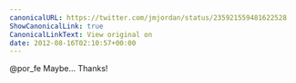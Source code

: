 ```yaml
---
canonicalURL: https://twitter.com/jmjordan/status/235921559481622528
ShowCanonicalLink: true
CanonicalLinkText: View original on
date: 2012-08-16T02:10:57+00:00
---
```

@por_fe Maybe... Thanks!